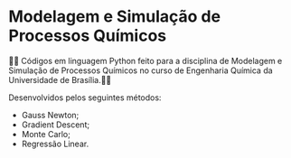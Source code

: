 # Modelagem e Simulação de Processos Químicos

📝🐍 Códigos em linguagem Python feito para a disciplina de Modelagem e Simulação de Processos Químicos no curso de Engenharia Química da Universidade de Brasília.👩‍🔬 

Desenvolvidos pelos seguintes métodos:
- Gauss Newton;
- Gradient Descent;
- Monte Carlo;
- Regressão Linear.

